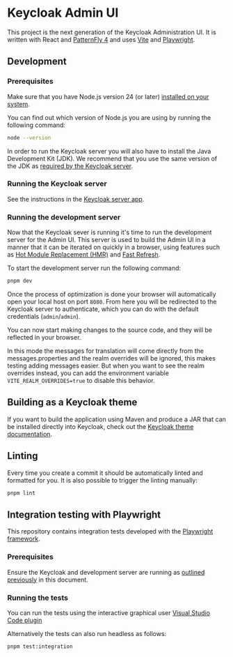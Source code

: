 # Keycloak Admin UI

This project is the next generation of the Keycloak Administration UI. It is written with React and [PatternFly 4](https://www.patternfly.org/v4/) and uses [Vite](https://vitejs.dev/guide/) and [Playwright](hhttps://playwright.dev/).

## Development

### Prerequisites

Make sure that you have Node.js version 24 (or later) [installed on your system](https://nodejs.org/en/download).

You can find out which version of Node.js you are using by running the following command:

```bash
node --version
```

In order to run the Keycloak server you will also have to install the Java Development Kit (JDK). We recommend that you use the same version of the JDK as [required by the Keycloak server](https://github.com/keycloak/keycloak/blob/main/docs/building.md#building-from-source).

### Running the Keycloak server

See the instructions in the [Keycloak server app](../keycloak-server/README.md).

### Running the development server

Now that the Keycloak sever is running it's time to run the development server for the Admin UI. This server is used to build the Admin UI in a manner that it can be iterated on quickly in a browser, using features such as [Hot Module Replacement (HMR)](https://vitejs.dev/guide/features.html#hot-module-replacement) and [Fast Refresh](https://www.npmjs.com/package/react-refresh).

To start the development server run the following command:

```bash
pnpm dev
```

Once the process of optimization is done your browser will automatically open your local host on port `8080`. From here you will be redirected to the Keycloak server to authenticate, which you can do with the default credentials (`admin`/`admin`).

You can now start making changes to the source code, and they will be reflected in your browser.

In this mode the messages for translation will come directly from the messages.properties and the realm overrides will be ignored, this makes testing adding messages easier.
But when you want to see the realm overrides instead, you can add the environment variable `VITE_REALM_OVERRIDES=true` to disable this behavior.

## Building as a Keycloak theme

If you want to build the application using Maven and produce a JAR that can be installed directly into Keycloak, check out the [Keycloak theme documentation](../../keycloak-theme/README.md).

## Linting

Every time you create a commit it should be automatically linted and formatted for you. It is also possible to trigger the linting manually:

```bash
pnpm lint
```

## Integration testing with Playwright

This repository contains integration tests developed with the [Playwright framework](https://playwright.dev/).

### Prerequisites

Ensure the Keycloak and development server are running as [outlined previously](#running-the-keycloak-server) in this document.

### Running the tests

You can run the tests using the interactive graphical user [Visual Studio Code plugin](https://marketplace.visualstudio.com/items?itemName=ms-playwright.playwright)

Alternatively the tests can also run headless as follows:

```
pnpm test:integration
```
